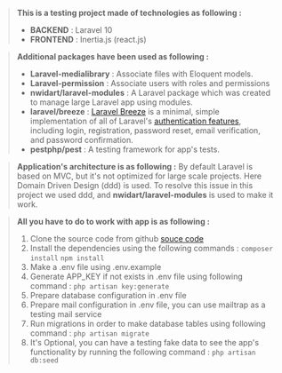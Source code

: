 


> **This is a testing project made of technologies as following :**
> - **BACKEND** : Laravel 10
> - **FRONTEND** : Inertia.js (react.js)

> **Additional packages have been used as following :**
> - **Laravel-medialibrary** : Associate files with Eloquent models.
> - **Laravel-permission** : Associate users with roles and permissions
> - **nwidart/laravel-modules** : A Laravel package which was created to manage large Laravel app using modules. 
> - **laravel/breeze** : [Laravel Breeze](https://github.com/laravel/breeze) is a minimal, simple implementation of all of Laravel's [authentication features](https://laravel.com/docs/10.x/authentication), including login, registration, password reset, email verification, and password confirmation.
> - **pestphp/pest** : A testing framework for app's tests.

 > **Application's architecture is as following :**
 > By default Laravel is based on MVC, but it's not optimized for large scale projects. Here Domain Driven Design (ddd) is used.
 > To resolve this issue in this project we used ddd, and **nwidart/laravel-modules** is used to make it work.

> **All you have to do to work with app is as following :**
>  1. Clone the source code from github [souce code](https://github.com/Behnamfe76/test-react.git)
>  2. Install the dependencies using the following commands :
>  `composer install`
>  `npm install`
>  3. Make a .env file using .env.example
>  4. Generate APP_KEY if not exists in .env file using following command :
>  `php artisan key:generate` 
>  5. Prepare database configuration in .env file  
> 6. Prepare mail configuration in .env file, you can use mailtrap as a testing mail service
> 7. Run migrations in order to make database tables using following command : 
> `php artisan migrate`
> 8. It's Optional, you can have a testing fake data  to see the app's functionality by running the following command :
> `php artisan db:seed`


